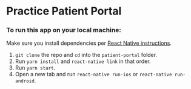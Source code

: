 # Practice Patient Portal

### To run this app on your local machine:
Make sure you install dependencies per [React Native instructions](https://facebook.github.io/react-native/docs/getting-started#installing-dependencies).

1. `git clone` the repo and `cd` into the `patient-portal` folder.
2. Run `yarn install` and `react-native link` in that order.
3. Run `yarn start`.
4. Open a new tab and run `react-native run-ios` or `react-native run-android`.
